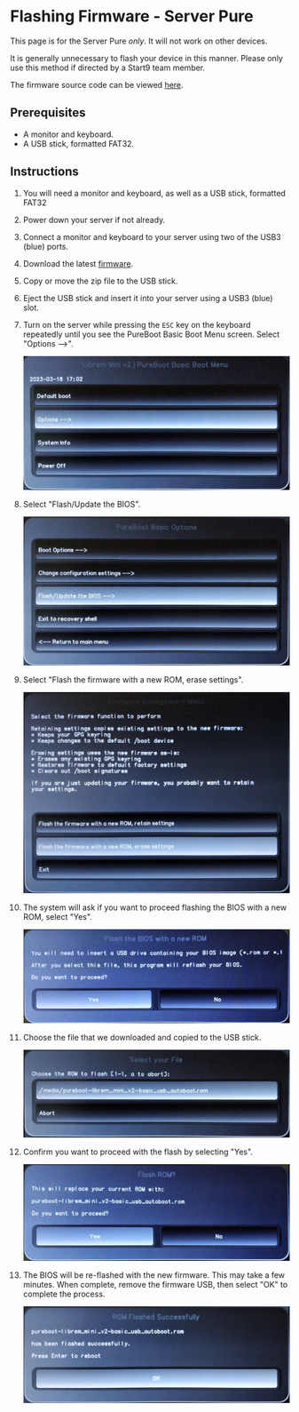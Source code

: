 # Flashing Firmware - Server Pure

This page is for the Server Pure _only_. It will not work on other devices.

It is generally unnecessary to flash your device in this manner. Please only use this method if directed by a Start9 team member.

The firmware source code can be viewed <a href="https://source.puri.sm/firmware/releases/-/tree/master/librem_mini_v2/custom" target="_blank">here</a>.

## Prerequisites

- A monitor and keyboard.
- A USB stick, formatted FAT32.

## Instructions

1. You will need a monitor and keyboard, as well as a USB stick, formatted FAT32

1. Power down your server if not already.

1. Connect a monitor and keyboard to your server using two of the USB3 (blue) ports.

1. Download the latest [firmware](https://source.puri.sm/firmware/releases/-/blob/master/librem_mini_v2/custom/pureboot-librem_mini_v2-basic_usb_autoboot-Release-29.zip).

1. Copy or move the zip file to the USB stick.

1. Eject the USB stick and insert it into your server using a USB3 (blue) slot.

1. Turn on the server while pressing the `ESC` key on the keyboard repeatedly until you see the PureBoot Basic Boot Menu screen. Select "Options -->".

   ![step 1](./assets/pure-1.jpg)

1. Select "Flash/Update the BIOS".

   ![step 2](./assets/pure-2.jpg)

1. Select "Flash the firmware with a new ROM, erase settings".

   ![step 3](./assets/pure-3.jpg)

1. The system will ask if you want to proceed flashing the BIOS with a new ROM, select "Yes".

   ![step 4](./assets/pure-4.jpg)

1. Choose the file that we downloaded and copied to the USB stick.

   ![step 5](./assets/pure-5.jpg)

1. Confirm you want to proceed with the flash by selecting "Yes".

   ![step 6](./assets/pure-6.jpg)

1. The BIOS will be re-flashed with the new firmware. This may take a few minutes. When complete, remove the firmware USB, then select "OK" to complete the process.

   ![step 7](./assets/pure-7.jpg)
